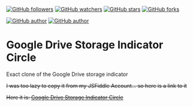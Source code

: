[![GitHub followers](https://img.shields.io/github/followers/peterbrain.svg?style=social&label=Follow)](https://github.com/peterbrain)
[![GitHub watchers](https://img.shields.io/github/watchers/peterbrain/google-drive-space.svg?style=social&label=Watch)](https://github.com/peterbrain/scripts)
[![GitHub stars](https://img.shields.io/github/stars/peterbrain/google-drive-space.svg?style=social&label=Star)]()
[![GitHub forks](https://img.shields.io/github/forks/peterbrain/google-drive-space.svg?style=social&label=Fork)]()

[![GitHub author](https://img.shields.io/badge/Author-PeterBrain-3BCDD6.svg)](http://peterbrain.github.io)
[![GitHub author](https://img.shields.io/badge/language-JavaScript-F7DF1E.svg)]()

# Google Drive Storage Indicator Circle
Exact clone of the Google Drive storage indicator

~~I was too lazy to copy it from my JSFiddle Account... so here is a link to it~~

~~Here it is: [Google Drive Storage Indicator Circle](https://jsfiddle.net/PeterBrain/5bef1du0/30/)~~
